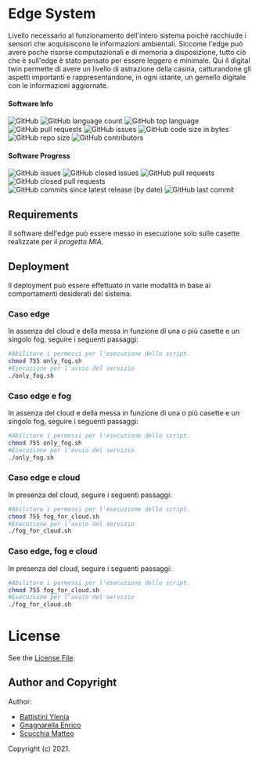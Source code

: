# Edge System
Livello necessario al funzionamento dell'intero sistema poichè racchiude i sensori che acquisiscono le informazioni ambientali.
Siccome l'edge può avere poche risorse computazionali e di memoria a disposizione, tutto ciò che è sull'edge è stato pensato per essere leggero e minimale. 
Qui il digital twin permette di avere un livello di astrazione della casina, catturandone gli aspetti importanti e rappresentandone, in ogni istante, un gemello digitale con le informazioni aggiornate.
#### Software Info

![GitHub](https://img.shields.io/github/license/PC-ProgettoMIA/edge)
![GitHub language count](https://img.shields.io/github/languages/count/PC-ProgettoMIA/edge)
![GitHub top language](https://img.shields.io/github/languages/top/PC-ProgettoMIA/edge)
![GitHub pull requests](https://img.shields.io/github/issues-pr/PC-ProgettoMIA/edge)
![GitHub issues](https://img.shields.io/github/issues/PC-ProgettoMIA/edge)
![GitHub code size in bytes](https://img.shields.io/github/languages/code-size/PC-ProgettoMIA/edge)
![GitHub repo size](https://img.shields.io/github/repo-size/PC-ProgettoMIA/edge)
![GitHub contributors](https://img.shields.io/github/contributors/PC-ProgettoMIA/edge)

#### Software Progress
![GitHub issues](https://img.shields.io/github/issues/PC-ProgettoMIA/edge)
![GitHub closed issues](https://img.shields.io/github/issues-closed/PC-ProgettoMIA/edge)
![GitHub pull requests](https://img.shields.io/github/issues-pr/PC-ProgettoMIA/edge)
![GitHub closed pull requests](https://img.shields.io/github/issues-pr-closed/PC-ProgettoMIA/edge)
![GitHub commits since latest release (by date)](https://img.shields.io/github/commits-since/PC-ProgettoMIA/edge/latest/develop)
![GitHub last commit](https://img.shields.io/github/last-commit/PC-ProgettoMIA/edge/develop)


## Requirements
Il software dell'edge può essere messo in esecuzione solo sulle casette realizzate per il _progetto MIA_.

## Deployment
Il deployment può essere effettuato in varie modalità in base ai comportamenti desiderati del sistema.

### Caso edge 
In assenza del cloud e della messa in funzione di una o più casette e un singolo fog, seguire i seguenti passaggi:
```bash
#Abilitare i permessi per l'esecuzione dello script.
chmod 755 only_fog.sh
#Esecuzione per l'avvio del servizio
./only_fog.sh
```

### Caso edge e fog
In assenza del cloud e della messa in funzione di una o più casette e un singolo fog, seguire i seguenti passaggi:
```bash
#Abilitare i permessi per l'esecuzione dello script.
chmod 755 only_fog.sh
#Esecuzione per l'avvio del servizio
./only_fog.sh
```

### Caso edge e cloud
In presenza del cloud, seguire i seguenti passaggi:
```bash
#Abilitare i permessi per l'esecuzione dello script.
chmod 755 fog_for_cloud.sh
#Esecuzione per l'avvio del servizio
./fog_for_cloud.sh
```

### Caso edge, fog e cloud
In presenza del cloud, seguire i seguenti passaggi:
```bash
#Abilitare i permessi per l'esecuzione dello script.
chmod 755 fog_for_cloud.sh
#Esecuzione per l'avvio del servizio
./fog_for_cloud.sh
```


# License
See the [License File](./LICENSE).

## Author and Copyright
Author:
- [Battistini Ylenia](https://github.com/yleniaBattistini)
- [Gnagnarella Enrico](https://github.com/enrignagna)
- [Scucchia Matteo](https://github.com/scumatteo)

Copyright (c) 2021.

